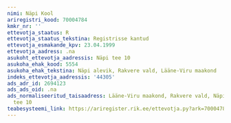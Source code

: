 ```yaml
---
nimi: Näpi Kool
ariregistri_kood: 70004784
kmkr_nr: ''
ettevotja_staatus: R
ettevotja_staatus_tekstina: Registrisse kantud
ettevotja_esmakande_kpv: 23.04.1999
ettevotja_aadress: .na
asukoht_ettevotja_aadressis: Näpi tee 10
asukoha_ehak_kood: 5554
asukoha_ehak_tekstina: Näpi alevik, Rakvere vald, Lääne-Viru maakond
indeks_ettevotja_aadressis: '44305'
ads_adr_id: 2694123
ads_ads_oid: .na
ads_normaliseeritud_taisaadress: Lääne-Viru maakond, Rakvere vald, Näpi alevik, Näpi
  tee 10
teabesysteemi_link: https://ariregister.rik.ee/ettevotja.py?ark=70004784&ref=rekvisiidid
---
```

